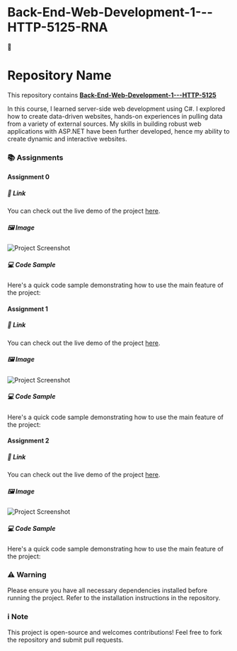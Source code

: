 # Back-End-Web-Development-1---HTTP-5125-RNA


# Repository Name

This repository contains [**Back-End-Web-Development-1---HTTP-5125**](https://example.com)

In this course, I learned server-side web development using C#. I explored how to create data-driven websites, hands-on experiences in pulling data from a variety of external sources. My skills in building robust web applications with ASP.NET have been further developed, hence my ability to create dynamic and interactive websites.

### 📚 Assignments

#### Assignment 0

##### 🔗 Link
You can check out the live demo of the project [here](https://example.com).

##### 🖼️ Image
![Project Screenshot](https://via.placeholder.com/600x300.png?text=Project+Screenshot)

##### 💻 Code Sample
Here's a quick code sample demonstrating how to use the main feature of the project:

#### Assignment 1

##### 🔗 Link
You can check out the live demo of the project [here](https://example.com).

##### 🖼️ Image
![Project Screenshot](https://via.placeholder.com/600x300.png?text=Project+Screenshot)

##### 💻 Code Sample
Here's a quick code sample demonstrating how to use the main feature of the project:


#### Assignment 2

##### 🔗 Link
You can check out the live demo of the project [here](https://example.com).

##### 🖼️ Image
![Project Screenshot](https://via.placeholder.com/600x300.png?text=Project+Screenshot)


##### 💻 Code Sample
Here's a quick code sample demonstrating how to use the main feature of the project:


### ⚠️ Warning
Please ensure you have all necessary dependencies installed before running the project. Refer to the installation instructions in the repository.

### ℹ️ Note
This project is open-source and welcomes contributions! Feel free to fork the repository and submit pull requests.


<!--
```python
def main_function():
    print("This is the main function of the project.")

main_function()
-->

